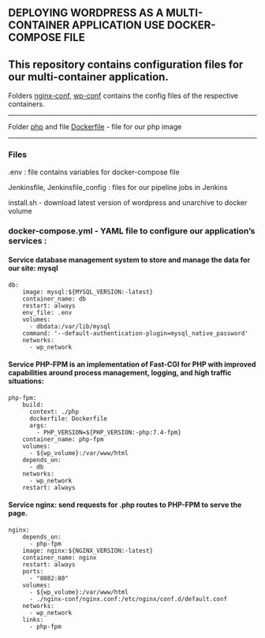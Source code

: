 ## DEPLOYING WORDPRESS AS A MULTI-CONTAINER APPLICATION USE DOCKER-COMPOSE FILE  
  
This repository contains configuration files for our multi-container application.  
---

Folders [nginx-conf](https://github.com/ausard/EP-wp-docker-compose/tree/master/nginx-conf), [wp-conf](https://github.com/ausard/EP-wp-docker-compose/tree/master/wp-conf) contains the config files of the respective containers.  

---  

Folder [php](https://github.com/ausard/EP-wp-docker-compose/tree/master/php) and file [Dockerfile](https://github.com/ausard/EP-wp-docker-compose/blob/master/php/Dockerfile) - file for our php image  

---
### Files
.env : file contains variables for docker-compose file

Jenkinsfile, Jenkinsfile_config : files for our pipeline jobs in Jenkins  

install.sh - download latest version of wordpress and unarchive  to docker volume  

### docker-compose.yml - YAML file to configure our application’s services :  

#### Service database management system to store and manage the data for our site: mysql 
```
db:
    image: mysql:${MYSQL_VERSION:-latest}
    container_name: db
    restart: always
    env_file: .env
    volumes: 
      - dbdata:/var/lib/mysql
    command: '--default-authentication-plugin=mysql_native_password'
    networks:
      - wp_network
```
#### Service PHP-FPM is an implementation of Fast-CGI for PHP with improved capabilities around process management, logging, and high traffic situations:
```
php-fpm:
    build: 
      context: ./php
      dockerfile: Dockerfile
      args:
        - PHP_VERSION=${PHP_VERSION:-php:7.4-fpm}      
    container_name: php-fpm    
    volumes:
      - ${wp_volume}:/var/www/html 
    depends_on:
      - db
    networks:
      - wp_network
    restart: always
```
#### Service nginx:  send requests for .php routes to PHP-FPM to serve the page.
```
nginx:
    depends_on:
      - php-fpm
    image: nginx:${NGINX_VERSION:-latest}
    container_name: nginx
    restart: always
    ports:
      - "8082:80"
    volumes:
      - ${wp_volume}:/var/www/html      
      - ./nginx-conf/nginx.conf:/etc/nginx/conf.d/default.conf
    networks:
      - wp_network
    links:
      - php-fpm
```